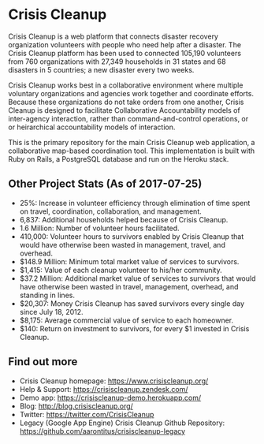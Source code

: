 Crisis Cleanup
==============

Crisis Cleanup is a web platform that connects disaster recovery organization volunteers with people who need help after a disaster. The Crisis Cleanup platform has been used to connected 105,190 volunteers from 760 organizations with 27,349 households in 31 states and 68 disasters in 5 countries; a new disaster every two weeks.

Crisis Cleanup works best in a collaborative environment where multiple voluntary organizations and agencies work together and coordinate efforts. Because these organizations do not take orders from one another, Crisis Cleanup is designed to facilitate Collaborative Accountability models of inter-agency interaction, rather than command-and-control operations, or or heirarchical accountability models of interaction. 

This is the primary repository for the main Crisis Cleanup web application, a collaborative map-based coordination tool. This implementation is built with Ruby on Rails, a PostgreSQL database and run on the Heroku stack.

Other Project Stats (As of 2017-07-25)
-------------

 - 25%: Increase in volunteer efficiency through elimination of time spent on travel, coordination, collaboration, and management.
 - 6,837: Additional households helped because of Crisis Cleanup.
 - 1.6 Million: Number of volunteer hours facilitated.
 - 410,000: Volunteer hours to survivors enabled by Crisis Cleanup that would have otherwise been wasted in management, travel, and overhead.
 - $148.9 Million: Minimum total market value of services to survivors.
 - $1,415: Value of each cleanup volunteer to his/her community.
 - $37.2 Million: Additional market value of services to survivors that would have otherwise been wasted in travel, management, overhead, and standing in lines.
 - $20,307: Money Crisis Cleanup has saved survivors every single day since July 18, 2012.
 - $8,175: Average commercial value of service to each homeowner.
 - $140: Return on investment to survivors, for every $1 invested in Crisis Cleanup.

Find out more
-------------

 - Crisis Cleanup homepage: https://www.crisiscleanup.org/
 - Help & Support: https://crisiscleanup.zendesk.com/
 - Demo app: https://crisiscleanup-demo.herokuapp.com/
 - Blog: http://blog.crisiscleanup.org/
 - Twitter: https://twitter.com/CrisisCleanup
 - Legacy (Google App Engine) Crisis Cleanup Github Repository: https://github.com/aarontitus/crisiscleanup-legacy